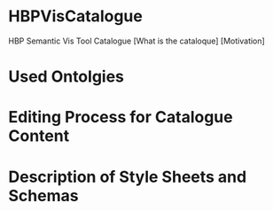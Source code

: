 # HBPVisCatalogue
HBP Semantic Vis Tool Catalogue
[What is the cataloque]
[Motivation]

# Used Ontolgies

# Editing Process for Catalogue Content

# Description of Style Sheets and Schemas
